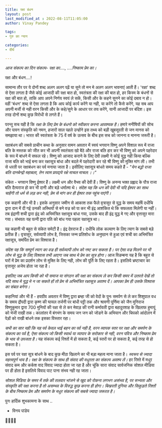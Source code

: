 ```yaml
---
title: रक्षा बंधन
layout: post
last_modified_at : 2022-08-11T11:05:00
author: Vinay Pandey

tags:
- गुरु का ग्यान

categories:
- दीर्घ

---
```


*आज संकल्प का दिन*
 *संकल्प-*
      *रक्षा का....,*
         *....निष्काम प्रेम का।*

रक्षा और बंधन....! 

सामान्य तौर पर ये दोनों शब्द अलग अलग पढ़ें या सुने तो मन मे अलग अलग भावनाएं आती हैं। 'रक्षा' शब्द से ऐसा लगता है जैसे कोई आजादी की रक्षा बात हो, स्वतंत्रता की रक्षा की बात हो, हर किस्म के बंधनों से रक्षा की बात हो, ताकि आप अपने निर्णय स्वयं ले सकें, किसी और के कहने सुनने का कोई दबाव न हो। वहीं 'बंधन' शब्द से ऐसा लगता है कि आप कोई कार्य करेंगे या नही, या करेंगे तो कैसे करेंगे, यह सब आप अपनी मर्जी से नही वरन किसी और के कहे/सुने के आधार पर तय करेंगे, यानी आजादी पर बंदिश। इस तरह दोनों शब्द कुछ विरोधी से लगते हैं। 

परन्तु सच यही है कि *रक्षा के लिए प्रेम के बंधनो को स्वीकार करना आवश्यक है।* हमारे मनीषियों की सोच और पावन संस्कृति को नमन, हजारों साल पहले उन्होंने इस तथ्य को बड़ी खूबसूरती से जन मानस को समझाया था। भारत की स्वतंत्रता के 75 वें वर्ष के उत्सव के बीच इस सच को जानना व मानना जरूरी है।

रक्षाबंधन की सबसे प्राचीन कथा के अनुसार वामन अवतार में स्वयं भगवान विष्णु अपने विशाल रूप में राजा बलि के मस्तक को जीत कर भी अपनी स्वतंत्रता खो बैठे और राजा बलि हार कर भी विष्णु को अपने पहरेदार के रूप में बांधने में सफल रहे। विष्णु को आजाद कराने के लिए देवी लक्ष्मी ने कोई युद्ध नही किया बल्कि राजा बलि को भाई बना कर रक्षासूत्र बांधा और बदले में पहरेदारी कर रहे श्री विष्णु की मुक्ति मांग ली। तभी से धरती पर रक्षाबंधन का पर्व मनाया जाता है। इसीलिए रक्षासूत्र बांधते समय कहते हैं -
_"येन बद्धो राजा बलि दानबेन्द्रो महाबला,_
 _तेन त्वाम प्रपद्यये रक्षे माचल माचल:।।"_ 
 
संकेत - भगवान विष्णु ईश्वर हैं। लक्ष्मी धन और वैभव की देवी हैं। विष्णु के अनन्य भक्त प्रह्लाद के पौत्र राजा बलि दैत्यराज हो कर भी दानी और बड़े धर्मात्मा थे। *संदेश यह कि धन की देवी भी यदि ईश्वर का साथ चाहेंगी तो धर्म से लड़ कर नही, प्रेम से मांग कर ही ईश्वर तक पहुंच पाएंगी।*

एक कहानी और भी है। इसके अनुसार जमीन से आकाश तक फैले वृत्रासुर से युद्ध के समय महर्षि दधीचि द्वारा दान में दी गई उनकी अस्थियों से बने वज्र को पा कर भी इंद्र  आशंकित थे कि सफलता मिलेगी या नहीं। तब इंद्राणी शची द्वारा इंद्र को अभिमंत्रित रक्षासूत्र बांधा गया, उसके बाद ही इंद्र युद्ध मे गए और वृत्तासुर मारा गया। संभवतः यह पत्नी द्वारा पति को बांध गया पहला रक्षासूत्र था। 

यह कहानी भी बहुत से संकेत समेटी है। इंद्र देवराज हैं। दधीचि लोक कल्याण के लिए त्याग के सबसे बड़े प्रतीक हैं। वृत्रासुर, सर्वव्यापी लोभ है, जिसका जन्म प्रतिशोध के अनुष्ठान से हुआ एवं शची का अभिमंत्रित रक्षासूत्र, समर्पित प्रेम का विश्वास है।  

*संदेश यह कि सम्पूर्ण त्याग का वज्र ही सर्वव्यापी लोभ को नष्ट कर सकता है। पर ऐसा वज्र मिलने पर भी लोभ से युद्ध के लिए विश्वास तभी आएगा जब साथ मे प्रेम का सूत्र होगा।* आज विडम्बना यह है कि बहुत से घरों में प्रेम का प्रदर्शन लोभ से मुक्ति के लिए नही, लोभ की पूर्ति के लिए रहता है। इसलिये भ्रष्टाचार का वृत्तासुर अजेय होता जा रहा है। 

*इसलिए जब आप किसी को भी समाज या संगठन की रक्षा का संकल्प ले कर किसी समर में उतरते देखें तो यदि साथ मे युद्ध मे न जा सकते हों तो प्रेम से अभिमंत्रित रक्षासूत्र अवश्य दें। आपका प्रेम ही उसके विश्वास का संबल बनेगा।*

कहानियां और भी हैं -  हयग्रीव अवतार में विष्णु द्वारा ब्रम्हा जी को वेदों के पुनः समर्पण से ले कर शिशुपाल वध के समय द्रौपदी द्वारा कृष्ण की घायल तर्जनी पर बांधी पट्टी तक और श्रावणी पूर्णिमा को जैन मुनिराज विष्णुकुमार द्वारा 700 मुनियों की रक्षा से ले कर मेवाड़ की रानी कर्मावती द्वारा बहादुरशाह के खिलाफ हुमायूं को भेजी राखी तक। कालांतर में बंगभंग के समय जन जन को जोडने के अभियान और चिपको आंदोलन में पेड़ों को राखी बांधने तक इसका विस्तार रहा। 

*सभी का सार यही कि यह पर्व केवल भाई बहन का पर्व नही है, वरन व्यापक स्तर पर रक्षा और समर्पण के संकल्प का पर्व है, ऐसा संकल्प जो किसी स्वार्थ या व्यापार के सरोकार से नही, वरन पवित्र और निष्काम प्रेम के भाव से उपजता है।* यह संकल्प कई रिश्तों में हो सकता है, कई स्तरों पर हो सकता है, कई तरह से हो सकता है।

इस पर्व पर रक्षा सूत्र बांधने के बाद कुछ मीठा खिलाने का भी बड़ा महत्व माना जाता है। *स्वरूप से ज्यादा महत्वपूर्ण भाव है। रक्षा के संकल्प के साथ ही संवाद की मधुरता का संकल्प अवश्य लें।* हर रिश्ते में मधुर संवाद कम और कर्कश वाद विवाद ज्यादा होता जा रहा है और चूंकि सारा संवाद सार्वजनिक सोशल मीडिया पर ही होता है इसलिये विवाद पाट पाना संभव नही रह जाता।

*सोशल मिडिया के समर में तर्क की तलवार भांजने से खुद को रोकना लगभग असंभव है, पर सभ्यता और संस्कृति की रक्षा करना है तो असम्भव के विरुद्ध कुछ करना ही होगा। बिखरती दुनिया और सिकुड़ते रिश्तों के बीच निष्काम प्रेम और समर्पण के मधुर संकल्प की सबसे ज्यादा जरूरत है।*

पुनः हार्दिक शुभकामना के साथ ..

- विनय पांडेय 

🙏🌷🌷🙏
